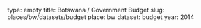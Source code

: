 type: empty
title: Botswana / Government Budget
slug: places/bw/datasets/budget
place: bw
dataset: budget
year: 2014
